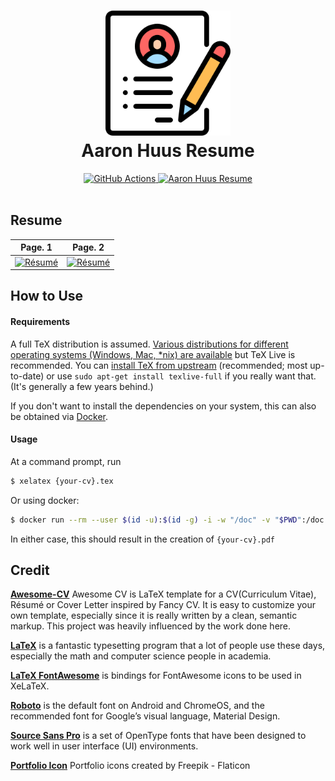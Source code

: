 <h1 align="center">
  <a href="https://github.com/AaronHuus/resume" title="Aaron Huus Resume">
    <img alt="AH-Resume" src="image.png" width="200px" height="200px" />
  </a>
  <br />
  Aaron Huus Resume
</h1>

<div align="center">
  <a href="https://github.com/AaronHuus/resume/actions/workflows/main.yml">
    <img alt="GitHub Actions" src="https://github.com/AaronHuus/resume/actions/workflows/main.yml/badge.svg" />
  </a>
  <a href="https://raw.githubusercontent.com/AaronHuus/resume/master/docs/resume.pdf">
    <img alt="Aaron Huus Resume" src="https://img.shields.io/badge/resume-pdf-green.svg" />
  </a>
</div>

<br />

## Resume

| Page. 1 | Page. 2 |
|:---:|:---:|
| [![Résumé](https://raw.githubusercontent.com/AaronHuus/resume/master/docs/resume-0.png)](https://raw.githubusercontent.com/AaronHuus/resume/master/docs/resume.pdf)  | [![Résumé](https://raw.githubusercontent.com/AaronHuus/resume/master/docs/resume-1.png)](https://raw.githubusercontent.com/AaronHuus/resume/master/docs/resume.pdf) |

## How to Use

#### Requirements

A full TeX distribution is assumed.  [Various distributions for different operating systems (Windows, Mac, \*nix) are available](http://tex.stackexchange.com/q/55437) but TeX Live is recommended.
You can [install TeX from upstream](https://tex.stackexchange.com/q/1092) (recommended; most up-to-date) or use `sudo apt-get install texlive-full` if you really want that.  (It's generally a few years behind.)

If you don't want to install the dependencies on your system, this can also be obtained via [Docker](https://docker.com).

#### Usage

At a command prompt, run

```bash
$ xelatex {your-cv}.tex
```

Or using docker:

```bash
$ docker run --rm --user $(id -u):$(id -g) -i -w "/doc" -v "$PWD":/doc thomasweise/texlive make
```

In either case, this should result in the creation of ``{your-cv}.pdf``


## Credit

[**Awesome-CV**](https://github.com/AaronHuus/resume) Awesome CV is LaTeX template for a CV(Curriculum Vitae), Résumé or Cover Letter inspired by Fancy CV. It is easy to customize your own template, especially since it is really written by a clean, semantic markup. This project was heavily influenced by the work done here.

[**LaTeX**](https://www.latex-project.org) is a fantastic typesetting program that a lot of people use these days, especially the math and computer science people in academia.

[**LaTeX FontAwesome**](https://github.com/furl/latex-fontawesome) is bindings for FontAwesome icons to be used in XeLaTeX.

[**Roboto**](https://github.com/google/roboto) is the default font on Android and ChromeOS, and the recommended font for Google’s visual language, Material Design.

[**Source Sans Pro**](https://github.com/adobe-fonts/source-sans-pro) is a set of OpenType fonts that have been designed to work well in user interface (UI) environments.

[**Portfolio Icon**](https://www.flaticon.com/free-icons/portfolio) Portfolio icons created by Freepik - Flaticon
